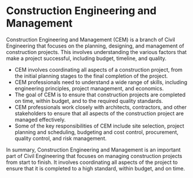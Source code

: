# Construction Engineering and Management

Construction Engineering and Management (CEM) is a branch of Civil Engineering that focuses on the planning, designing, and management of construction projects. This involves understanding the various factors that make a project successful, including budget, timeline, and quality.

* CEM involves coordinating all aspects of a construction project, from the initial planning stages to the final completion of the project.
* CEM professionals need to understand a wide range of skills, including engineering principles, project management, and economics.
* The goal of CEM is to ensure that construction projects are completed on time, within budget, and to the required quality standards.
* CEM professionals work closely with architects, contractors, and other stakeholders to ensure that all aspects of the construction project are managed effectively.
* Some of the key responsibilities of CEM include site selection, project planning and scheduling, budgeting and cost control, procurement, quality control, and risk management.

In summary, Construction Engineering and Management is an important part of Civil Engineering that focuses on managing construction projects from start to finish. It involves coordinating all aspects of the project to ensure that it is completed to a high standard, within budget, and on time.
